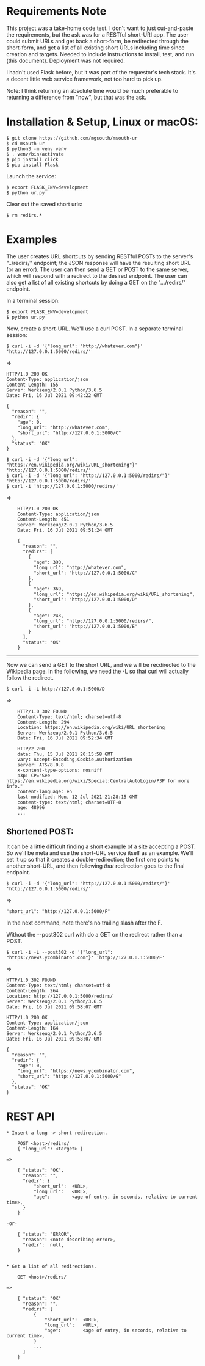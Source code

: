 # Requirements Note

This project was a take-home code test. I don't want to just cut-and-paste
the requirements, but the ask was for a RESTful short-URI app. The user could
submit URLs and get back a short-form, be redirected through the short-form,
and get a list of all existing short URLs including time since creation and
targets. Needed to include instructions to install, test, and run (this
document). Deployment was not required.

I hadn't used Flask before, but it was part of the requestor's tech stack.
It's a decent little web service framework, not too hard to pick up.

Note: I think returning an absolute time would be much preferable to returning a difference from "now", but that was the ask.

# Installation & Setup, Linux or macOS:

    $ git clone https://github.com/mgsouth/msouth-ur
    $ cd msouth-ur
    $ python3 -m venv venv
    $ . venv/bin/activate
    $ pip install click
    $ pip install Flask

Launch the service:

    $ export FLASK_ENV=development
    $ python ur.py

Clear out the saved short urls:

    $ rm redirs.*

# Examples

The user creates URL shortcuts by sending RESTful POSTs to the server's "../redirs/" endpoint; the JSON response will have the resulting short URL (or an error). The user can then send a GET or POST to the same server, which will respond with a redirect to the desired endpoint. The user can also get a list of all existing shortcuts by doing a GET on the ".../redirs/" endpoint.

In a terminal session:

    $ export FLASK_ENV=development
    $ python ur.py

Now, create a short-URL. We'll use a curl POST. In a separate terminal session:

    $ curl -i -d '{"long_url": "http://whatever.com"}' 'http://127.0.0.1:5000/redirs/'

=>

    HTTP/1.0 200 OK
    Content-Type: application/json
    Content-Length: 155
    Server: Werkzeug/2.0.1 Python/3.6.5
    Date: Fri, 16 Jul 2021 09:42:22 GMT
    
    {
      "reason": "",
      "redir": {
        "age": 0,
        "long_url": "http://whatever.com",
        "short_url": "http://127.0.0.1:5000/C"
      },
      "status": "OK"
    }

    $ curl -i -d '{"long_url": "https://en.wikipedia.org/wiki/URL_shortening"}' 'http://127.0.0.1:5000/redirs/'
    $ curl -i -d '{"long_url": "http://127.0.0.1:5000/redirs/"}' 'http://127.0.0.1:5000/redirs/'
    $ curl -i 'http://127.0.0.1:5000/redirs/'

=>

        HTTP/1.0 200 OK
        Content-Type: application/json
        Content-Length: 451
        Server: Werkzeug/2.0.1 Python/3.6.5
        Date: Fri, 16 Jul 2021 09:51:24 GMT
        
        {
          "reason": "",
          "redirs": [
            {
              "age": 390,
              "long_url": "http://whatever.com",
              "short_url": "http://127.0.0.1:5000/C"
            },
            {
              "age": 369,
              "long_url": "https://en.wikipedia.org/wiki/URL_shortening",
              "short_url": "http://127.0.0.1:5000/D"
            },
            {
              "age": 243,
              "long_url": "http://127.0.0.1:5000/redirs/",
              "short_url": "http://127.0.0.1:5000/E"
            }
          ],
          "status": "OK"
        }
        
-----

Now we can send a GET to the short URL, and we will be recdirected to the Wikipedia page. In the following, we need the -L so that curl will actually follow the redirect.

    $ curl -i -L http://127.0.0.1:5000/D
=>

        HTTP/1.0 302 FOUND
        Content-Type: text/html; charset=utf-8
        Content-Length: 294
        Location: https://en.wikipedia.org/wiki/URL_shortening
        Server: Werkzeug/2.0.1 Python/3.6.5
        Date: Fri, 16 Jul 2021 09:52:34 GMT
        
        HTTP/2 200
        date: Thu, 15 Jul 2021 20:15:58 GMT
        vary: Accept-Encoding,Cookie,Authorization
        server: ATS/8.0.8
        x-content-type-options: nosniff
        p3p: CP="See https://en.wikipedia.org/wiki/Special:CentralAutoLogin/P3P for more info."
        content-language: en
        last-modified: Mon, 12 Jul 2021 21:28:15 GMT
        content-type: text/html; charset=UTF-8
        age: 48996
        ...
        
## Shortened POST:

It can be a little difficult finding a short example of a site accepting a POST. So we'll be meta and use the short-URL service itself as an example. We'll set it up so that it creates a double-redirection; the first one points to another short-URL, and then following *that* redirection goes to the final endpoint.

    $ curl -i -d '{"long_url": "http://127.0.0.1:5000/redirs/"}' 'http://127.0.0.1:5000/redirs/'

=>

    "short_url": "http://127.0.0.1:5000/F"

In the next command, note there's no trailing slash after the F.

Without the --post302 curl with do a GET on the redirect rather than a POST.

    $ curl -i -L --post302 -d '{"long_url": "https://news.ycombinator.com"}' 'http://127.0.0.1:5000/F'

=>

    HTTP/1.0 302 FOUND
    Content-Type: text/html; charset=utf-8
    Content-Length: 264
    Location: http://127.0.0.1:5000/redirs/
    Server: Werkzeug/2.0.1 Python/3.6.5
    Date: Fri, 16 Jul 2021 09:58:07 GMT
    
    HTTP/1.0 200 OK
    Content-Type: application/json
    Content-Length: 164
    Server: Werkzeug/2.0.1 Python/3.6.5
    Date: Fri, 16 Jul 2021 09:58:07 GMT
    
    {
      "reason": "",
      "redir": {
        "age": 0,
        "long_url": "https://news.ycombinator.com",
        "short_url": "http://127.0.0.1:5000/G"
      },
      "status": "OK"
    }
        
# REST API

    * Insert a long -> short redirection.

        POST <host>/redirs/
        { "long_url": <target> }

    =>

        { "status": "OK",
          "reason": "",
          "redir": {
              "short_url":  <URL>,
              "long_url":   <URL>,
              "age":        <age of entry, in seconds, relative to current time>,
          }
        }

    -or-

        { "status": "ERROR",
          "reason": <note describing error>,
          "redir":  null,
        }


    * Get a list of all redirections.

        GET <host>/redirs/

    =>

        { "status": "OK"
          "reason": "",
          "redirs": [
              {
                  "short_url":  <URL>,
                  "long_url":   <URL>,
                  "age":        <age of entry, in seconds, relative to current time>,
              }
              ...
          ]
        }
